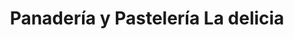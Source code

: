 ---
title: "Panadería y Pastelería La delicia"
url: /yantzaza-zamora-chinchipe/panaderia-y-pasteleria-la-delicia/
shop: panadería
---
